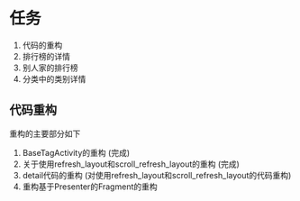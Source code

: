 # 任务

1. 代码的重构
2. 排行榜的详情
3. 别人家的排行榜
4. 分类中的类别详情

## 代码重构

重构的主要部分如下
1. BaseTagActivity的重构  (完成)
2. 关于使用refresh_layout和scroll_refresh_layout的重构 (完成)
3. detail代码的重构  (对使用refresh_layout和scroll_refresh_layout的代码重构)
4. 重构基于Presenter的Fragment的重构